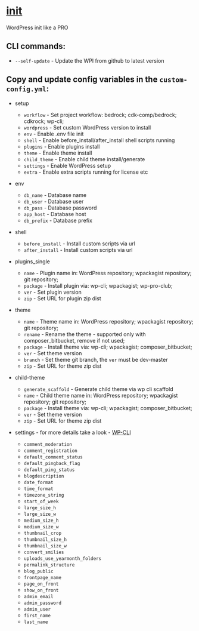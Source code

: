 # [init](https://init.wp-pro.club/)
WordPress init like a PRO

## CLI commands:
* `--self-update` - Update the WPI from github to latest version

## Copy and update config variables in the `custom-config.yml`:

* setup
  * `workflow` - Set project workflow: bedrock; cdk-comp/bedrock; cdkrock; wp-cli;
  * `wordpress` - Set custom WordPress version to install
  * `env` - Enable .env file init
  * `shell` - Enable before_install/after_install shell scripts running
  * `plugins` - Enable plugins install
  * `theme` - Enable theme install
  * `child_theme` - Enable child theme install/generate
  * `settings` - Enable WordPress setup
  * `extra` - Enable extra scripts running for license etc

* env
  * `db_name` - Database name
  * `db_user` - Database user
  * `db_pass` - Database password
  * `app_host` - Database host
  * `db_prefix` - Database prefix

* shell
  * `before_install` - Install custom scripts via url
  * `after_install` - Install custom scripts via url

* plugins_single
  * `name` - Plugin name in: WordPress repository; wpackagist repository; git repository;
  * `package` - Install plugin via: wp-cli; wpackagist; wp-pro-club;
  * `ver` - Set plugin version
  * `zip` - Set URL for plugin zip dist

* theme
  * `name` - Theme name in: WordPress repository; wpackagist repository; git repository;
  * `rename` - Rename the theme - supported only with composer_bitbucket, remove if not used;
  * `package` - Install theme via: wp-cli; wpackagist; composer_bitbucket;
  * `ver` - Set theme version
  * `branch` - Set theme git branch, the `ver` must be dev-master
  * `zip` - Set URL for theme zip dist

* child-theme
  * `generate_scaffold` - Generate child theme via wp cli scaffold
  * `name` - Child theme name in: WordPress repository; wpackagist repository; git repository;
  * `package` - Install theme via: wp-cli; wpackagist; composer_bitbucket;
  * `ver` - Set theme version
  * `zip` - Set URL for theme zip dist

* settings - for more details take a look - [WP-CLI](https://codex.wordpress.org/Option_Reference)
  * `comment_moderation`
  * `comment_registration`
  * `default_comment_status`
  * `default_pingback_flag`
  * `default_ping_status`
  * `blogdescription`
  * `date_format`
  * `time_format`
  * `timezone_string`
  * `start_of_week`
  * `large_size_h`
  * `large_size_w`
  * `medium_size_h`
  * `medium_size_w`
  * `thumbnail_crop`
  * `thumbnail_size_h`
  * `thumbnail_size_w`
  * `convert_smilies`
  * `uploads_use_yearmonth_folders`
  * `permalink_structure`
  * `blog_public`
  * `frontpage_name`
  * `page_on_front`
  * `show_on_front`
  * `admin_email`
  * `admin_password`
  * `admin_user`
  * `first_name`
  * `last_name`
